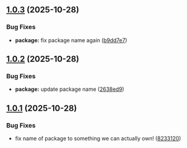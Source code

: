 ## [1.0.3](https://github.com/PWI-Works/companycam/compare/v1.0.2...v1.0.3) (2025-10-28)


### Bug Fixes

* **package:** fix package name again ([b9dd7e7](https://github.com/PWI-Works/companycam/commit/b9dd7e7f6a0ac2ec5ff35132440641a0dbce416a))

## [1.0.2](https://github.com/PWI-Works/companycam/compare/v1.0.1...v1.0.2) (2025-10-28)


### Bug Fixes

* **package:** update package name ([2638ed9](https://github.com/PWI-Works/companycam/commit/2638ed9060ec3e39b7d73d629c4e793cbfc03e53))

## [1.0.1](https://github.com/PWI-Works/companycam/compare/v1.0.0...v1.0.1) (2025-10-28)


### Bug Fixes

* fix name of package to something we can actually own! ([8233120](https://github.com/PWI-Works/companycam/commit/82331201cae920c629fb881f00357dc53616a6ae))
